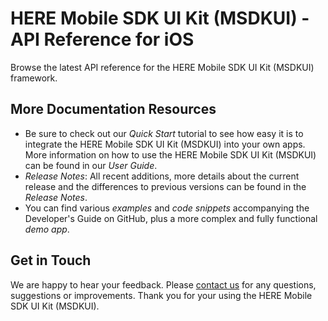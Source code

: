 <!-- This file is used when building the API Reference. -->

# HERE Mobile SDK UI Kit (MSDKUI) - API Reference for iOS

Browse the latest API reference for the HERE Mobile SDK UI Kit (MSDKUI) framework.

## More Documentation Resources

- Be sure to check out our _Quick Start_ tutorial to see how easy it is to integrate the HERE Mobile SDK UI Kit (MSDKUI) into your own apps. More information on how to use the HERE Mobile SDK UI Kit (MSDKUI) can be found in our _User Guide_.
- _Release Notes_: All recent additions, more details about the current release and the differences to previous versions can be found in the _Release Notes_.
- You can find various _examples_ and _code snippets_ accompanying the Developer's Guide on GitHub, plus a more complex and fully functional _demo app_.

## Get in Touch

We are happy to hear your feedback. Please [contact us](https://developer.here.com/contact-us) for any questions, suggestions or improvements. Thank you for your using the HERE Mobile SDK UI Kit (MSDKUI).
